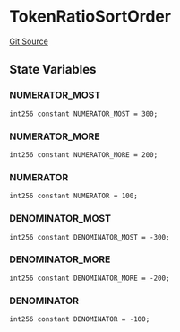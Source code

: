 # TokenRatioSortOrder
[Git Source](https://github.com/KYRDTeam/ilo-contracts/blob/1de4d92cce6f0722e8736db455733703c706f30f/src/libraries/TokenRatioSortOrder.sol)


## State Variables
### NUMERATOR_MOST

```solidity
int256 constant NUMERATOR_MOST = 300;
```


### NUMERATOR_MORE

```solidity
int256 constant NUMERATOR_MORE = 200;
```


### NUMERATOR

```solidity
int256 constant NUMERATOR = 100;
```


### DENOMINATOR_MOST

```solidity
int256 constant DENOMINATOR_MOST = -300;
```


### DENOMINATOR_MORE

```solidity
int256 constant DENOMINATOR_MORE = -200;
```


### DENOMINATOR

```solidity
int256 constant DENOMINATOR = -100;
```


